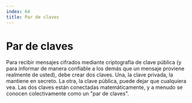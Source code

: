 ```yaml
---
index: 64
title: Par de claves
---
```

# Par de claves 

Para recibir mensajes cifrados mediante criptografía de clave pública (y para informar de manera confiable a los demás que un mensaje proviene realmente de usted), debe crear dos claves. Una, la clave privada, la mantiene en secreto. La otra, la clave pública, puede dejar que cualquiera vea. Las dos claves están conectadas matemáticamente, y a menudo se conocen colectivamente como un "par de claves".